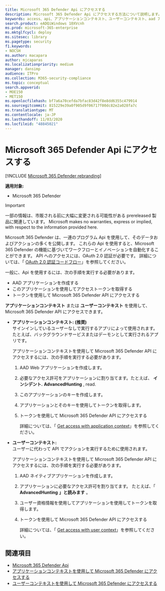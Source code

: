 ```yaml
---
title: Microsoft 365 Defender Api にアクセスする
description: Microsoft 365 Defender Api にアクセスする方法について説明します。
keywords: access、api、アプリケーションコンテキスト、ユーザーコンテキスト、aad アプリケーション、アクセストークン
search.product: eADQiWindows 10XVcnh
ms.prod: microsoft-365-enterprise
ms.mktglfcycl: deploy
ms.sitesec: library
ms.pagetype: security
f1.keywords:
- NOCSH
ms.author: macapara
author: mjcaparas
ms.localizationpriority: medium
manager: dansimp
audience: ITPro
ms.collection: M365-security-compliance
ms.topic: conceptual
search.appverid:
- MOE150
- MET150
ms.openlocfilehash: bf7a6a70cefda7bfac83d42f8e8dd6355c479914
ms.sourcegitcommit: 815229e39a0f905d9f06717f00dc82e2a028fa7c
ms.translationtype: MT
ms.contentlocale: ja-JP
ms.lasthandoff: 11/03/2020
ms.locfileid: "48845021"
---
```

# <a name="access-the-microsoft-365-defender-apis"></a>Microsoft 365 Defender Api にアクセスする

[!INCLUDE [Microsoft 365 Defender rebranding](../includes/microsoft-defender.md)]


**適用対象:**
- Microsoft 365 Defender

>[!IMPORTANT] 
>一部の情報は、市販される前に大幅に変更される可能性がある prereleased 製品に関連しています。 Microsoft makes no warranties, express or implied, with respect to the information provided here.


 Microsoft 365 Defender は、一連のプログラム Api を使用して、そのデータおよびアクションの多くを公開します。 これらの Api を使用すると、Microsoft 365 Defender の機能に基づいてワークフローとイノベーションを自動化することができます。 API へのアクセスには、OAuth 2.0 認証が必要です。 詳細については、「 [OAuth 2.0 認証コードフロー](https://docs.microsoft.com/azure/active-directory/develop/active-directory-v2-protocols-oauth-code)」を参照してください。


一般に、Api を使用するには、次の手順を実行する必要があります。
- AAD アプリケーションを作成する
- このアプリケーションを使用してアクセストークンを取得する
- トークンを使用して Microsoft 365 Defender API にアクセスする


**アプリケーションコンテキスト** または **ユーザーコンテキスト** を使用して、Microsoft 365 Defender API にアクセスできます。

- **アプリケーションコンテキスト: (推奨)** <br>
    サインインしているユーザーなしで実行するアプリによって使用されます。 たとえば、バックグラウンドサービスまたはデーモンとして実行されるアプリです。

    アプリケーションコンテキストを使用して Microsoft 365 Defender API にアクセスするには、次の手順を実行する必要があります。

  1. AAD Web アプリケーションを作成します。
  2. 必要なアクセス許可をアプリケーションに割り当てます。たとえば、 **インシデント.** **AdvancedHunting** , read. 
  3. このアプリケーションのキーを作成します。
  4. アプリケーションとそのキーを使用してトークンを取得します。
  5. トークンを使用して Microsoft 365 Defender API にアクセスする

     詳細については、「 [Get access with application context](api-create-app-web.md)」を参照してください。


- **ユーザーコンテキスト:** <br>
    ユーザーに代わって API でアクションを実行するために使用されます。

    アプリケーションコンテキストを使用して Microsoft 365 Defender API にアクセスするには、次の手順を実行する必要があります。
  1. AAD ネイティブアプリケーションを作成します。
  2. アプリケーションに必要なアクセス許可を割り当てます。 たとえば、「 **AdvancedHunting** **」と読みます** 。
  3. ユーザー資格情報を使用してアプリケーションを使用してトークンを取得します。
  4. トークンを使用して Microsoft 365 Defender API にアクセスする

     詳細については、「 [Get access with user context](api-create-app-user-context.md)」を参照してください。


## <a name="related-topics"></a>関連項目
- [Microsoft 365 Defender Api](api-supported.md)
- [アプリケーションコンテキストを使用して Microsoft 365 Defender にアクセスする](api-create-app-web.md)
- [ユーザーコンテキストを使用して Microsoft 365 Defender にアクセスする](api-create-app-user-context.md)
